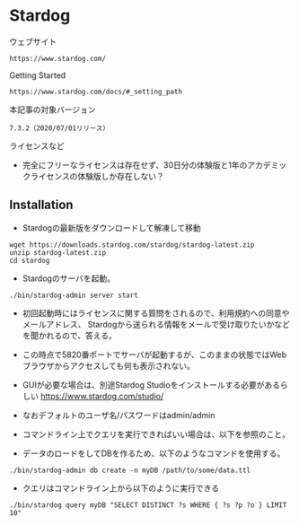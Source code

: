 # Stardog

ウェブサイト

    https://www.stardog.com/
    
Getting Started 

    https://www.stardog.com/docs/#_setting_path

本記事の対象バージョン
    
    7.3.2（2020/07/01リリース）

ライセンスなど

* 完全にフリーなライセンスは存在せず、30日分の体験版と1年のアカデミックライセンスの体験版しか存在しない？
    

## Installation

* Stardogの最新版をダウンロードして解凍して移動
```
wget https://downloads.stardog.com/stardog/stardog-latest.zip
unzip stardog-latest.zip
cd stardog
```

* Stardogのサーバを起動。
```
./bin/stardog-admin server start
```

* 初回起動時にはライセンスに関する質問をされるので、利用規約への同意やメールアドレス、
Stardogから送られる情報をメールで受け取りたいかなどを聞かれるので、答える。

* この時点で5820番ポートでサーバが起動するが、このままの状態ではWebブラウザからアクセスしても何も表示されない。
 * GUIが必要な場合は、別途Stardog Studioをインストールする必要があるらしい https://www.stardog.com/studio/
 * なおデフォルトのユーザ名/パスワードはadmin/admin
 * コマンドライン上でクエリを実行できればいい場合は、以下を参照のこと。

* データのロードをしてDBを作るため、以下のようなコマンドを使用する。

```
./bin/stardog-admin db create -n myDB /path/to/some/data.ttl
```

* クエリはコマンドライン上から以下のように実行できる
```
./bin/stardog query myDB "SELECT DISTINCT ?s WHERE { ?s ?p ?o } LIMIT 10"
```
